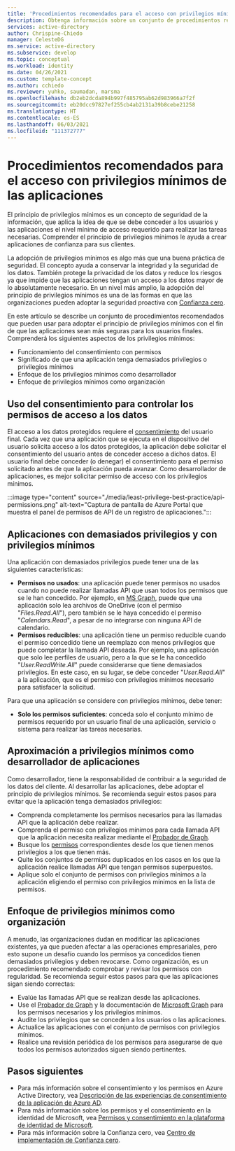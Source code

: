 ```yaml
---
title: 'Procedimientos recomendados para el acceso con privilegios mínimos en Azure AD: plataforma de identidad de Microsoft'
description: Obtenga información sobre un conjunto de procedimientos recomendados e instrucciones generales para los privilegios mínimos.
services: active-directory
author: Chrispine-Chiedo
manager: CelesteDG
ms.service: active-directory
ms.subservice: develop
ms.topic: conceptual
ms.workload: identity
ms.date: 04/26/2021
ms.custom: template-concept
ms.author: cchiedo
ms.reviewer: yuhko, saumadan, marsma
ms.openlocfilehash: db2eb2dcda894b997f485795ab62d983966a7f2f
ms.sourcegitcommit: eb20dcc97827ef255cb4ab2131a39b8cebe21258
ms.translationtype: HT
ms.contentlocale: es-ES
ms.lasthandoff: 06/03/2021
ms.locfileid: "111372777"
---
```

# <a name="best-practices-for-least-privileged-access-for-applications"></a>Procedimientos recomendados para el acceso con privilegios mínimos de las aplicaciones

El principio de privilegios mínimos es un concepto de seguridad de la información, que aplica la idea de que se debe conceder a los usuarios y las aplicaciones el nivel mínimo de acceso requerido para realizar las tareas necesarias. Comprender el principio de privilegios mínimos le ayuda a crear aplicaciones de confianza para sus clientes.

La adopción de privilegios mínimos es algo más que una buena práctica de seguridad. El concepto ayuda a conservar la integridad y la seguridad de los datos. También protege la privacidad de los datos y reduce los riesgos ya que impide que las aplicaciones tengan un acceso a los datos mayor de lo absolutamente necesario. En un nivel más amplio, la adopción del principio de privilegios mínimos es una de las formas en que las organizaciones pueden adoptar la seguridad proactiva con [Confianza cero](https://www.microsoft.com/security/business/zero-trust).

En este artículo se describe un conjunto de procedimientos recomendados que pueden usar para adoptar el principio de privilegios mínimos con el fin de que las aplicaciones sean más seguras para los usuarios finales. Comprenderá los siguientes aspectos de los privilegios mínimos:
- Funcionamiento del consentimiento con permisos
- Significado de que una aplicación tenga demasiados privilegios o privilegios mínimos
- Enfoque de los privilegios mínimos como desarrollador
- Enfoque de privilegios mínimos como organización

## <a name="using-consent-to-control-access-permissions-to-data"></a>Uso del consentimiento para controlar los permisos de acceso a los datos

El acceso a los datos protegidos requiere el [consentimiento](../develop/application-consent-experience.md#consent-and-permissions) del usuario final. Cada vez que una aplicación que se ejecuta en el dispositivo del usuario solicita acceso a los datos protegidos, la aplicación debe solicitar el consentimiento del usuario antes de conceder acceso a dichos datos. El usuario final debe conceder (o denegar) el consentimiento para el permiso solicitado antes de que la aplicación pueda avanzar. Como desarrollador de aplicaciones, es mejor solicitar permiso de acceso con los privilegios mínimos.

:::image type="content" source="./media/least-privilege-best-practice/api-permissions.png" alt-text="Captura de pantalla de Azure Portal que muestra el panel de permisos de API de un registro de aplicaciones.":::

## <a name="overprivileged-and-least-privileged-applications"></a>Aplicaciones con demasiados privilegios y con privilegios mínimos

Una aplicación con demasiados privilegios puede tener una de las siguientes características:
- **Permisos no usados**: una aplicación puede tener permisos no usados cuando no puede realizar llamadas API que usan todos los permisos que se le han concedido. Por ejemplo, en [MS Graph](/graph/overview), puede que una aplicación solo lea archivos de OneDrive (con el permiso "*Files.Read.All*"), pero también se le haya concedido el permiso "*Calendars.Read*", a pesar de no integrarse con ninguna API de calendario.
- **Permisos reducibles**: una aplicación tiene un permiso reducible cuando el permiso concedido tiene un reemplazo con menos privilegios que puede completar la llamada API deseada. Por ejemplo, una aplicación que solo lee perfiles de usuario, pero a la que se le ha concedido "*User.ReadWrite.All*" puede considerarse que tiene demasiados privilegios. En este caso, en su lugar, se debe conceder "*User.Read.All*" a la aplicación, que es el permiso con privilegios mínimos necesario para satisfacer la solicitud.

Para que una aplicación se considere con privilegios mínimos, debe tener:
- **Solo los permisos suficientes**: conceda solo el conjunto mínimo de permisos requerido por un usuario final de una aplicación, servicio o sistema para realizar las tareas necesarias.

## <a name="approaching-least-privilege-as-an-application-developer"></a>Aproximación a privilegios mínimos como desarrollador de aplicaciones

Como desarrollador, tiene la responsabilidad de contribuir a la seguridad de los datos del cliente. Al desarrollar las aplicaciones, debe adoptar el principio de privilegios mínimos. Se recomienda seguir estos pasos para evitar que la aplicación tenga demasiados privilegios:
- Comprenda completamente los permisos necesarios para las llamadas API que la aplicación debe realizar.
- Comprenda el permiso con privilegios mínimos para cada llamada API que la aplicación necesita realizar mediante el [Probador de Graph](https://developer.microsoft.com/graph/graph-explorer).
- Busque los [permisos](/graph/permissions-reference) correspondientes desde los que tienen menos privilegios a los que tienen más.
- Quite los conjuntos de permisos duplicados en los casos en los que la aplicación realice llamadas API que tengan permisos superpuestos.
- Aplique solo el conjunto de permisos con privilegios mínimos a la aplicación eligiendo el permiso con privilegios mínimos en la lista de permisos.

## <a name="approaching-least-privilege-as-an-organization"></a>Enfoque de privilegios mínimos como organización

A menudo, las organizaciones dudan en modificar las aplicaciones existentes, ya que pueden afectar a las operaciones empresariales, pero esto supone un desafío cuando los permisos ya concedidos tienen demasiados privilegios y deben revocarse. Como organización, es un procedimiento recomendado comprobar y revisar los permisos con regularidad. Se recomienda seguir estos pasos para que las aplicaciones sigan siendo correctas:
- Evalúe las llamadas API que se realizan desde las aplicaciones.
- Use el [Probador de Graph](https://developer.microsoft.com/graph/graph-explorer) y la documentación de [Microsoft Graph](/graph/overview) para los permisos necesarios y los privilegios mínimos.
- Audite los privilegios que se conceden a los usuarios o las aplicaciones.
- Actualice las aplicaciones con el conjunto de permisos con privilegios mínimos.
- Realice una revisión periódica de los permisos para asegurarse de que todos los permisos autorizados siguen siendo pertinentes.

## <a name="next-steps"></a>Pasos siguientes

- Para más información sobre el consentimiento y los permisos en Azure Active Directory, vea [Descripción de las experiencias de consentimiento de la aplicación de Azure AD](../develop/application-consent-experience.md).
- Para más información sobre los permisos y el consentimiento en la identidad de Microsoft, vea [Permisos y consentimiento en la plataforma de identidad de Microsoft](../develop/v2-permissions-and-consent.md).
- Para más información sobre la Confianza cero, vea [Centro de implementación de Confianza cero](/security/zero-trust/).
